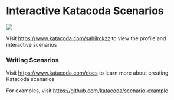 # Interactive Katacoda Scenarios

[![](http://shields.katacoda.com/katacoda/sahilrckzz/count.svg)](https://www.katacoda.com/sahilrckzz "Get your profile on Katacoda.com")

Visit https://www.katacoda.com/sahilrckzz to view the profile and interactive scenarios

### Writing Scenarios
Visit https://www.katacoda.com/docs to learn more about creating Katacoda scenarios

For examples, visit https://github.com/katacoda/scenario-example
